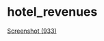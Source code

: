 # hotel_revenues
[Screenshot (933)](https://github.com/Achuthanvb/hotel_revenues/assets/123528633/411fd33e-5c1e-4ce0-96ba-21a35a88eb3c)
